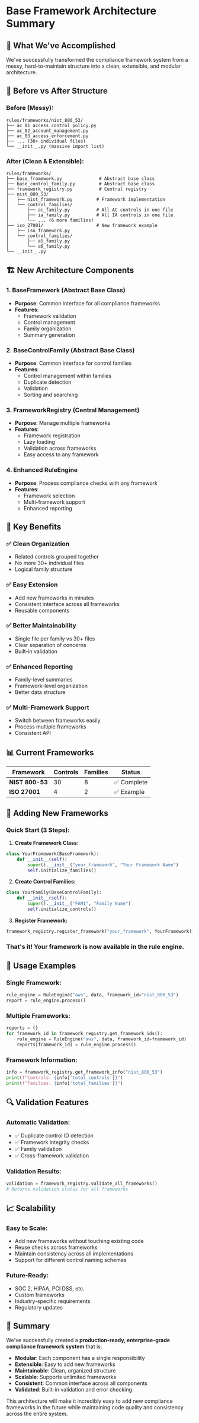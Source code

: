 # Base Framework Architecture Summary

## 🎯 **What We've Accomplished**

We've successfully transformed the compliance framework system from a messy, hard-to-maintain structure into a clean, extensible, and modular architecture.

## 📁 **Before vs After Structure**

### **Before (Messy):**
```
rules/frameworks/nist_800_53/
├── ac_01_access_control_policy.py
├── ac_02_account_management.py
├── ac_03_access_enforcement.py
├── ... (30+ individual files)
└── __init__.py (massive import list)
```

### **After (Clean & Extensible):**
```
rules/frameworks/
├── base_framework.py              # Abstract base class
├── base_control_family.py         # Abstract base class
├── framework_registry.py          # Central registry
├── nist_800_53/
│   ├── nist_framework.py         # Framework implementation
│   └── control_families/
│       ├── ac_family.py          # All AC controls in one file
│       ├── ia_family.py          # All IA controls in one file
│       └── ... (6 more families)
├── iso_27001/                    # New framework example
│   ├── iso_framework.py
│   └── control_families/
│       ├── a5_family.py
│       └── a6_family.py
└── __init__.py
```

## 🏗️ **New Architecture Components**

### **1. BaseFramework (Abstract Base Class)**
- **Purpose**: Common interface for all compliance frameworks
- **Features**: 
  - Framework validation
  - Control management
  - Family organization
  - Summary generation

### **2. BaseControlFamily (Abstract Base Class)**
- **Purpose**: Common interface for control families
- **Features**:
  - Control management within families
  - Duplicate detection
  - Validation
  - Sorting and searching

### **3. FrameworkRegistry (Central Management)**
- **Purpose**: Manage multiple frameworks
- **Features**:
  - Framework registration
  - Lazy loading
  - Validation across frameworks
  - Easy access to any framework

### **4. Enhanced RuleEngine**
- **Purpose**: Process compliance checks with any framework
- **Features**:
  - Framework selection
  - Multi-framework support
  - Enhanced reporting

## 🚀 **Key Benefits**

### **✅ Clean Organization**
- Related controls grouped together
- No more 30+ individual files
- Logical family structure

### **✅ Easy Extension**
- Add new frameworks in minutes
- Consistent interface across all frameworks
- Reusable components

### **✅ Better Maintainability**
- Single file per family vs 30+ files
- Clear separation of concerns
- Built-in validation

### **✅ Enhanced Reporting**
- Family-level summaries
- Framework-level organization
- Better data structure

### **✅ Multi-Framework Support**
- Switch between frameworks easily
- Process multiple frameworks
- Consistent API

## 📊 **Current Frameworks**

| Framework | Controls | Families | Status |
|-----------|----------|----------|---------|
| **NIST 800-53** | 30 | 8 | ✅ Complete |
| **ISO 27001** | 4 | 2 | ✅ Example |

## 🔧 **Adding New Frameworks**

### **Quick Start (3 Steps):**

1. **Create Framework Class:**
```python
class YourFramework(BaseFramework):
    def __init__(self):
        super().__init__("your_framework", "Your Framework Name")
        self.initialize_families()
```

2. **Create Control Families:**
```python
class YourFamily(BaseControlFamily):
    def __init__(self):
        super().__init__("FAM1", "Family Name")
        self.initialize_controls()
```

3. **Register Framework:**
```python
framework_registry.register_framework("your_framework", YourFramework())
```

### **That's it!** Your framework is now available in the rule engine.

## 🎯 **Usage Examples**

### **Single Framework:**
```python
rule_engine = RuleEngine("aws", data, framework_id="nist_800_53")
report = rule_engine.process()
```

### **Multiple Frameworks:**
```python
reports = {}
for framework_id in framework_registry.get_framework_ids():
    rule_engine = RuleEngine("aws", data, framework_id=framework_id)
    reports[framework_id] = rule_engine.process()
```

### **Framework Information:**
```python
info = framework_registry.get_framework_info("nist_800_53")
print(f"Controls: {info['total_controls']}")
print(f"Families: {info['total_families']}")
```

## 🔍 **Validation Features**

### **Automatic Validation:**
- ✅ Duplicate control ID detection
- ✅ Framework integrity checks
- ✅ Family validation
- ✅ Cross-framework validation

### **Validation Results:**
```python
validation = framework_registry.validate_all_frameworks()
# Returns validation status for all frameworks
```

## 📈 **Scalability**

### **Easy to Scale:**
- Add new frameworks without touching existing code
- Reuse checks across frameworks
- Maintain consistency across all implementations
- Support for different control naming schemes

### **Future-Ready:**
- SOC 2, HIPAA, PCI DSS, etc.
- Custom frameworks
- Industry-specific requirements
- Regulatory updates

## 🎉 **Summary**

We've successfully created a **production-ready, enterprise-grade compliance framework system** that is:

- **Modular**: Each component has a single responsibility
- **Extensible**: Easy to add new frameworks
- **Maintainable**: Clean, organized structure
- **Scalable**: Supports unlimited frameworks
- **Consistent**: Common interface across all components
- **Validated**: Built-in validation and error checking

This architecture will make it incredibly easy to add new compliance frameworks in the future while maintaining code quality and consistency across the entire system. 